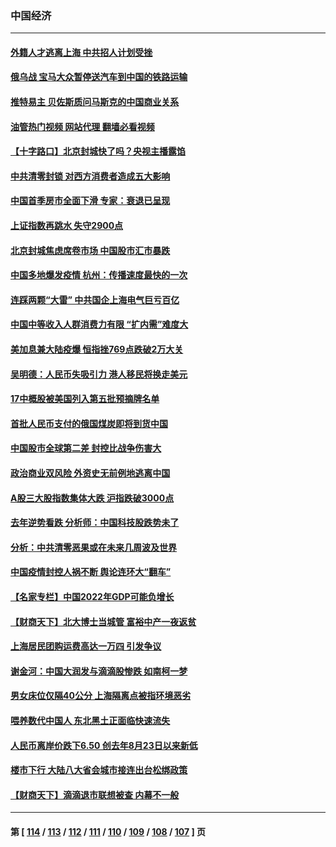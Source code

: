 ### 中国经济
---
#### [外籍人才逃离上海 中共招人计划受挫](../../pages/ncid283/n13721184.md?04270445) 
#### [俄乌战 宝马大众暂停送汽车到中国的铁路运输](../../pages/ncid283/n13721133.md?04270445) 
#### [推特易主 贝佐斯质问马斯克的中国商业关系](../../pages/ncid283/n13721162.md?04270445) 
#### [油管热门视频 网站代理 翻墙必看视频](http://209.222.30.114:81/youtube.html?04270445)
#### [【十字路口】北京封城快了吗？央视主播露馅](../../pages/ncid283/n13721080.md?04270445) 
#### [中共清零封锁 对西方消费者造成五大影响](../../pages/ncid283/n13721086.md?04270445) 
#### [中国首季房市全面下滑 专家：衰退已呈现](../../pages/ncid283/n13720590.md?04270445) 
#### [上证指数再跳水 失守2900点](../../pages/ncid283/n13720935.md?04270445) 
#### [北京封城焦虑席卷市场 中国股市汇市暴跌](../../pages/ncid283/n13720464.md?04270445) 
#### [中国多地爆发疫情 杭州：传播速度最快的一次](../../pages/ncid283/n13720578.md?04270445) 
#### [连踩两颗“大雷” 中共国企上海电气巨亏百亿](../../pages/ncid283/n13720372.md?04270445) 
#### [中国中等收入人群消费力有限 “扩内需”难度大](../../pages/ncid283/n13720359.md?04270445) 
#### [美加息兼大陆疫爆 恒指挫769点跌破2万大关](../../pages/ncid283/n13720493.md?04270445) 
#### [吴明德：人民币失吸引力 港人移民将换走美元](../../pages/ncid283/n13720135.md?04270445) 
#### [17中概股被美国列入第五批预摘牌名单](../../pages/ncid283/n13720347.md?04270445) 
#### [首批人民币支付的俄国煤炭即将到货中国](../../pages/ncid283/n13720391.md?04270445) 
#### [中国股市全球第二差 封控比战争伤害大](../../pages/ncid283/n13720380.md?04270445) 
#### [政治商业双风险 外资史无前例地逃离中国](../../pages/ncid283/n13720271.md?04270445) 
#### [A股三大股指数集体大跌 沪指跌破3000点](../../pages/ncid283/n13720054.md?04270445) 
#### [去年逆势看跌 分析师：中国科技股跌势未了](../../pages/ncid283/n13719694.md?04270445) 
#### [分析：中共清零恶果或在未来几周波及世界](../../pages/ncid283/n13719436.md?04270445) 
#### [中国疫情封控人祸不断 舆论连环大“翻车”](../../pages/ncid283/n13718897.md?04270445) 
#### [【名家专栏】中国2022年GDP可能负增长](../../pages/ncid283/n13718525.md?04270445) 
#### [【财商天下】北大博士当城管 富裕中产一夜返贫](../../pages/ncid283/n13718664.md?04270445) 
#### [上海居民团购运费高达一万四 引发争议](../../pages/ncid283/n13718495.md?04270445) 
#### [谢金河：中国大润发与滴滴股惨跌 如南柯一梦](../../pages/ncid283/n13718449.md?04270445) 
#### [男女床位仅隔40公分 上海隔离点被指环境恶劣](../../pages/ncid283/n13718406.md?04270445) 
#### [喂养数代中国人 东北黑土正面临快速流失](../../pages/ncid283/n13718422.md?04270445) 
#### [人民币离岸价跌下6.50 创去年8月23日以来新低](../../pages/ncid283/n13718183.md?04270445) 
#### [楼市下行 大陆八大省会城市接连出台松绑政策](../../pages/ncid283/n13718199.md?04270445) 
#### [【财商天下】滴滴退市联想被查 内幕不一般](../../pages/ncid283/n13717975.md?04270445) 

---
#### 第 [ [114](./114.md?04270445) / [113](./113.md?04270445) / [112](./112.md?04270445) / [111](./111.md?04270445) / [110](./110.md?04270445) / [109](./109.md?04270445) / [108](./108.md?04270445) / [107](./107.md?04270445) ] 页
